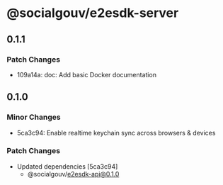 # @socialgouv/e2esdk-server

## 0.1.1

### Patch Changes

- 109a14a: doc: Add basic Docker documentation

## 0.1.0

### Minor Changes

- 5ca3c94: Enable realtime keychain sync across browsers & devices

### Patch Changes

- Updated dependencies [5ca3c94]
  - @socialgouv/e2esdk-api@0.1.0
